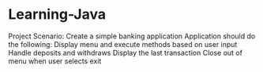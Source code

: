 # Learning-Java
Project Scenario: Create a simple banking application 
Application should do the following:
  Display menu and execute methods based on user input
  Handle deposits and withdraws
  Display the last transaction
  Close out of menu when user selects exit
  
